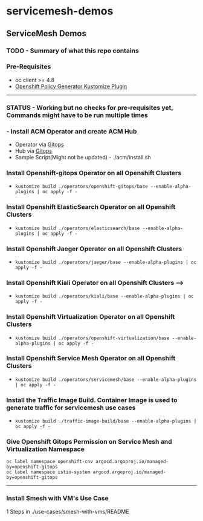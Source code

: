 # servicemesh-demos

## ServiceMesh Demos

### TODO - Summary of what this repo contains

### Pre-Requisites

- oc client >= 4.8
- [Openshift Policy Generator Kustomize Plugin](https://github.com/open-cluster-management/policy-generator-plugin#as-a-kustomize-plugin)

---


### STATUS - Working but no checks for pre-requisites yet, Commands might have to be run multiple times

### - Install ACM Operator and create ACM Hub

- Operator via [Gitops](https://github.com/redhat-cop/gitops-catalog/tree/main/advanced-cluster-management/operator)
- Hub via [Gitops](https://github.com/redhat-cop/gitops-catalog/tree/main/advanced-cluster-management/instance)
- Sample Script(Might not be updated) - ./acm/install.sh

### Install Openshift-gitops Operator on all Openshift Clusters

- ```kustomize build ./operators/openshift-gitops/base --enable-alpha-plugins | oc apply -f -```

### Install Openshift ElasticSearch Operator on all Openshift Clusters

- ```kustomize build ./operators/elasticsearch/base --enable-alpha-plugins | oc apply -f -```

### Install Openshift Jaeger Operator on all Openshift Clusters  

- ```kustomize build ./operators/jaeger/base --enable-alpha-plugins | oc apply -f -```
  
### Install Openshift Kiali Operator on all Openshift Clusters -->

- ```kustomize build ./operators/kiali/base --enable-alpha-plugins | oc apply -f -```

### Install Openshift Virtualization Operator on all Openshift Clusters

- ```kustomize build ./operators/openshift-virtualization/base --enable-alpha-plugins | oc apply -f -```

### Install Openshift Service Mesh Operator on all Openshift Clusters

- ```kustomize build ./operators/servicemesh/base --enable-alpha-plugins | oc apply -f -```

### Install the Traffic Image Build. Container Image is used to generate traffic for servicemesh use cases

- ```kustomize build ./traffic-image-build/base --enable-alpha-plugins | oc apply -f -```

### Give Openshift Gitops Permission on Service Mesh and Virtualization Namespace

```oc label namespace openshift-cnv argocd.argoproj.io/managed-by=openshift-gitops```  
```oc label namespace istio-system argocd.argoproj.io/managed-by=openshift-gitops```

<!--### If using CNV on a virtual environment enable software emulation

```CSV_NAME=$(oc get csv -n openshift-cnv -l operators.coreos.com/kubevirt-hyperconverged.openshift-cnv='' -o name)```
-->
---

### Install Smesh with VM's Use Case

1 Steps in ./use-cases/smesh-with-vms/README




